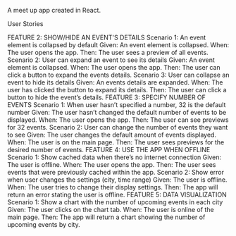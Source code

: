 A meet up app created in React.

User Stories

FEATURE 2: SHOW/HIDE AN EVENT'S DETAILS
    Scenario 1: An event element is collapsed by default
        Given: An event element is collapsed.
        When: The user opens the app.
        Then: The user sees a preview of all events.
    Scenario 2: User can expand an event to see its details
        Given: An event element is collapsed.
        When: The user opens the app.
        Then: The user can click a button to expand the events details.
    Scenario 3: User can collapse an event to hide its details
        Given: An events details are expanded.
        When: The user has clicked the button to expand its details.
        Then: The user can click a button to hide the event’s details.
FEATURE 3: SPECIFY NUMBER OF EVENTS
    Scenario 1: When user hasn’t specified a number, 32 is the default number
        Given: The user hasn’t changed the default number of events to be displayed.
        When: The user opens the app.
        Then: The user can see previews for 32 events.
    Scenario 2: User can change the number of events they want to see
        Given: The user changes the default amount of events displayed.
        When: The user is on the main page.
        Then: The user sees previews for the desired number of events.
FEATURE 4: USE THE APP WHEN OFFLINE
    Scenario 1: Show cached data when there’s no internet connection
        Given: The user is offline.
        When: The user opens the app.
        Then: The user sees events that were previously cached within the app.
    Scenario 2: Show error when user changes the settings (city, time range)
        Given: The user is offline.
        When: The user tries to change their display settings.
        Then: The app will return an error stating the user is offline.
FEATURE 5: DATA VISUALIZATION
    Scenario 1: Show a chart with the number of upcoming events in each city
        Given: The user clicks on the chart tab.
        When: The user is online of the main page.
        Then: The app will return a chart showing the number of upcoming events by city.